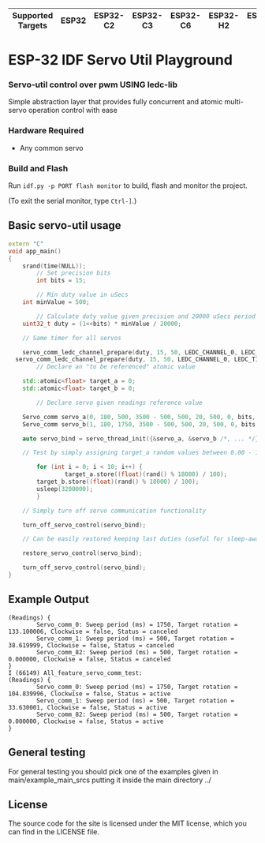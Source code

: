 | Supported Targets | ESP32 | ESP32-C2 | ESP32-C3 | ESP32-C6 | ESP32-H2 | ESP32-S2 | ESP32-S3 |
| ----------------- | ----- | -------- | -------- | -------- | -------- | -------- | -------- |

# ESP-32 IDF Servo Util Playground

### Servo-util control over pwm USING ledc-lib
Simple abstraction layer that provides fully concurrent and atomic multi-servo operation control with ease

### Hardware Required

* Any common servo

### Build and Flash

Run `idf.py -p PORT flash monitor` to build, flash and monitor the project.

(To exit the serial monitor, type ``Ctrl-]``.)

## Basic servo-util usage

```c++
extern "C"
void app_main()
{
    srand(time(NULL));
        // Set precision bits
        int bits = 15;

        // Min duty value in uSecs
	int minValue = 500;

        // Calculate duty value given precision and 20000 uSecs period (50Hz)
	uint32_t duty = (1<<bits) * minValue / 20000;

	// Same timer for all servos

	servo_comm_ledc_channel_prepare(duty, 15, 50, LEDC_CHANNEL_0, LEDC_TIMER_0, 16);
  servo_comm_ledc_channel_prepare(duty, 15, 50, LEDC_CHANNEL_0, LEDC_TIMER_0, 17);
        // Declare an "to be referenced" atomic value

	std::atomic<float> target_a = 0;
	std::atomic<float> target_b = 0;

        // Declare servo given readings reference value

	Servo_comm servo_a(0, 180, 500, 3500 - 500, 500, 20, 500, 0, bits, LEDC_CHANNEL_0, &target_a);
	Servo_comm servo_b(1, 180, 1750, 3500 - 500, 500, 20, 500, 0, bits, LEDC_CHANNEL_1, &target_b);

	auto servo_bind = servo_thread_init({&servo_a, &servo_b /*, ... */});

	// Test by simply assigning target_a random values between 0.00 - 179.99

        for (int i = 0; i < 10; i++) {
                target_a.store((float)(rand() % 18000) / 100);
		target_b.store((float)(rand() % 18000) / 100);
		usleep(3200000);
        }

	// Simply turn off servo communication functionality

	turn_off_servo_control(servo_bind);

	// Can be easily restored keeping last duties (useful for sleep-awake usages that keep up memory)

	restore_servo_control(servo_bind);

	turn_off_servo_control(servo_bind);
}
```

## Example Output

```text
(Readings) { 
        Servo_comm_0: Sweep period (ms) = 1750, Target rotation = 133.100006, Clockwise = false, Status = canceled 
        Servo_comm_1: Sweep period (ms) = 500, Target rotation = 38.619999, Clockwise = false, Status = canceled 
        Servo_comm_82: Sweep period (ms) = 500, Target rotation = 0.000000, Clockwise = false, Status = canceled 
}
I (66149) All_feature_servo_comm_test: 
(Readings) { 
        Servo_comm_0: Sweep period (ms) = 1750, Target rotation = 104.839996, Clockwise = false, Status = active 
        Servo_comm_1: Sweep period (ms) = 500, Target rotation = 33.630001, Clockwise = false, Status = active 
        Servo_comm_82: Sweep period (ms) = 500, Target rotation = 0.000000, Clockwise = false, Status = active 
}
```
## General testing

For general testing you should pick one of the examples given in main/example_main_srcs putting it inside the main directory ../

## License

The source code for the site is licensed under the MIT license, which you can find in the LICENSE file.
